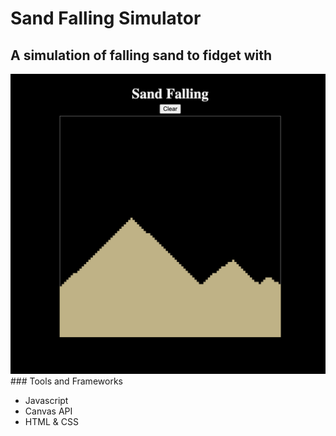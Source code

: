 # Sand Falling Simulator

## A simulation of falling sand to fidget with
<img src="./docs/images/sand-falling-screenshot.png" alt="screenshot of sand falling simulation" width="512">
### Tools and Frameworks

- Javascript
- Canvas API
- HTML & CSS
